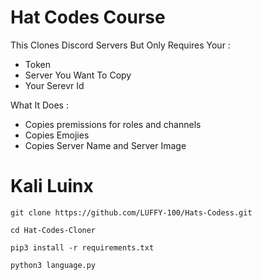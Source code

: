 # Hat Codes Course 

This Clones Discord Servers But Only Requires Your :
- Token
- Server You Want To Copy 
- Your Serevr Id

What It Does : 
+ Copies premissions for roles and channels
+ Copies Emojies
+  Copies Server Name and Server Image 

# Kali Luinx 

``git clone https://github.com/LUFFY-100/Hats-Codess.git``

``cd Hat-Codes-Cloner``

``pip3 install -r requirements.txt``

 ``python3 language.py``
